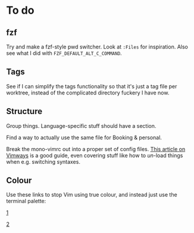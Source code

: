 # To do

## fzf

Try and make a fzf-style pwd switcher. Look at `:Files` for inspiration. Also see what I did with `FZF_DEFAULT_ALT_C_COMMAND`.

## Tags

See if I can simplify the tags functionality so that it's just a tag file per worktree, instead of the complicated directory fuckery I have now.

## Structure

Group things. Language-specific stuff should have a section.

Find a way to actually use the same file for Booking & personal.

Break the mono-vimrc out into a proper set of config files. [This article on Vimways](https://vimways.org/2018/from-vimrc-to-vim/) is a good guide, even covering stuff like how to _un_-load things when e.g. switching syntaxes.

## Colour

Use these links to stop Vim using true colour, and instead just use the terminal palette:

[1](https://www.reddit.com/r/vim/comments/5416d0/true_colors_in_vim_under_tmux/)

[2](https://gist.github.com/XVilka/8346728)
